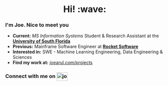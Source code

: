 <h1 align='center'> Hi! :wave:</h1>

### I'm Joe. Nice to meet you 

- **Current:** *MS Information Systems* Student & Research Assistant at the [**University of South Florida**](https://www.usf.edu/)
- **Previous:** Mainframe Software Engineer at [**Rocket Software**](https://www.rocketsoftware.com)
- **Interested in:**  SWE - Machine Learning Engineering, Data Engineering & Sciences
- **Find my work at:** [joearul.com/projects](https://joearul.com/projects/)

<h3 align="left">Connect with me on <a href="https://linkedin.com/in/joearul" target="blank"><img align="center" src="https://raw.githubusercontent.com/rahuldkjain/github-profile-readme-generator/master/src/images/icons/Social/linked-in-alt.svg" alt="joearul" height="26.25" width="35" /></a> </h3>
</p>




  
<!--
**joe-arul/joe-arul** is a ✨ _special_ ✨ repository because its `README.md` (this file) appears on your GitHub profile.

Here are some ideas to get you started:

- 🔭 I’m currently working on ...
- 🌱 I’m currently learning ...
- 👯 I’m looking to collaborate on ...
- 🤔 I’m looking for help with ...
- 💬 Ask me about ...
- 📫 How to reach me: ...
- 😄 Pronouns: ...
- ⚡ Fun fact: ...
-->
